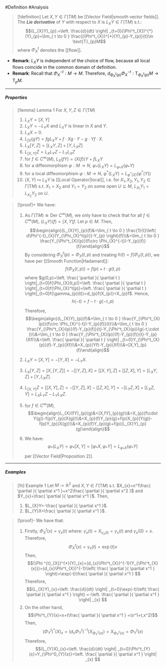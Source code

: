 #Definition #Analysis 

> [!definition]
> Let $X,Y\in \Gamma(\text{T}M)$ be [[Vector Field|smooth vector fields]]. The ***Lie derivative*** of $Y$ with respect to $X$ is $L_{X}Y\in \Gamma(\text{T}M)$ s.t.: $$(L_{X}Y)_{p}:=\left. \frac{d}{dt} \right| _{t=0}(\Phi^t_{X})^{*}(Y)_{p}=\lim_{ t \to 0 } \frac{(\Phi^t_{X})^{*}(Y)_{p}-Y_{p}}{t}\in \text{T}_{p}M$$
>where $\Phi_{X}^t$ denotes the [[flow]].
- **Remark**: $L_{X}Y$ is independent of the choice of flow, because all local flows coincide in the common domain of definition.
- **Remark**: Recall that $\Phi_{X}^{-t}:M\to M$. Therefore, $d_{\Phi^t_{X}(p)}\Phi^{-t}_{X}:\text{T}_{\Phi^t_{X}(p)}M\to \text{T}_{p}M$.
---
##### Properties
> [!lemma] Lemma 1
> For $X,Y,Z\in \Gamma(\text{T}M)$
> 1. $L_{X}Y=[X,Y]$
> 2. $L_{X}Y=-L_{Y}X$ and $L_{X}Y$ is linear in $X$ and $Y$.
> 3. $L_{X}X=0$.
> 4. $L_{fX}(gY)=fgL_{X}Y+f\cdot Xg\cdot Y-g\cdot Yf\cdot X$.
> 5. $L_{X}[Y,Z]=[L_{X}Y,Z]+[Y,L_{X}Z]$
> 6. $L_{[X,Y]}Z=L_{X}L_{Y}Z-L_{Y}L_{X}Z$
> 7. for $f\in C^\infty(M)$, $L_{X}(fY)=(X(f))Y+fL_{X}Y$
> 8. for a diffeomorphism $\varphi:M\to N$, $\varphi_{*}(L_{X}Y)=L_{\varphi_{*}X}(\varphi_{*}Y)$
> 9. for a local diffeomorphism $\varphi:M\to N$, $\varphi ^{*}(L_{X}Y)=L_{\varphi ^{*}(X)}(\varphi ^{*}(Y))$
> 10. $(X,Y)\mapsto L_{X}Y$ is [[Local Operator|local]], i.e. for $X_{1},X_{2},Y_{1},Y_{2}\in \Gamma(\text{T}M)$ s.t. $X_{1}=X_{2}$ and $Y_{1}=Y_{2}$ on some open $U \subseteq M$, $L_{X_{1}}Y_{1}=L_{X_{2}}Y_{2}$ on $U$.

> [!proof]+
> We have:
> 1. As $\Gamma(\text{T}M)\cong\text{Der }C^\infty(M)$, we only have to check that for all $f\in C^\infty(M)$, $(L_{X}Y)(f)=[X,Y]f$. Let $p\in M$. Then, $$\begin{align}(L_{X}Y)_{p}(f)&=\lim_{ t \to 0 } \frac{1}{t}\left( d\Phi^{-t}_{X}(Y_{\Phi_{X}^t(p)})-Y_{p} \right)(f)\\&=\lim_{ t \to 0 } \frac{Y_{\Phi^t_{X}(p)}(f\circ \Phi_{X}^{-t})-Y_{p}(f)}{t}\end{align}$$
>    By considering $\Phi^t_{X}(p)=\Phi_{X}(t,p)$ and treating $h(t)=f(\Phi_{X}(t,p))$, we have per [[Smooth Function|Hadamard]]: $$f(\Phi_{X}(t,p))=f(p)+t\cdot g(t,p)$$where $g(0,p)=\left. \frac{ \partial  }{ \partial t } \right|_{t=0}f(\Phi_{X}(t,p))=\left. \frac{ \partial  }{ \partial t } \right|_{t=0}f(\Phi_{X}^t(p))=\left. \frac{ \partial  }{ \partial t } \right|_{t=0}f(\gamma_{p}(t))=d_{p}f(X_{p})=X_{p}f$. Hence, $$h(-t)=f-t\cdot g(-t,p)$$
>    
>    Therefore, $$\begin{align}(L_{X}Y)_{p}(f)&=\lim_{ t \to 0 } \frac{Y_{\Phi^t_{X}(p)}(f\circ \Phi_{X}^{-t})-Y_{p}(f)}{t}\\&=\lim_{ t \to 0 } \frac{Y_{\Phi^t_{X}(p)}(f)-Y_{p}(f)}{t}-Y_{\Phi^t_{X}(p)}(g(-t,\cdot ))\\&=\lim_{ t \to 0 } \frac{Y_{\Phi^t_{X}(p)}(f)-Y_{p}(f)}{t}-Y_{p}(Xf)\\&=\left. \frac{ \partial  }{ \partial t }  \right| _{t=0}Y_{\Phi^t_{X}(p)}(f)-Y_{p}(Xf)\\&=X_{p}(Yf)-Y_{p}(Xf)\\&=[X,Y]_{p}(f)\end{align}$$
> 2. $L_{X}Y=[X,Y]=-[Y,X]=-L_{Y}X$.
> 3. $L_{X}[Y,Z]=[X,[Y,Z]]=-[[Y,Z],X]=[[X,Y],Z]+[[Z,X],Y]=[L_{X}Y,Z]+[Y,L_{X}Z]$.
> 4. $L_{[X,Y]}Z=[[X,Y],Z]=-[[Y,Z],X]-[[Z,X],Y]=-[L_{Y}Z,X]+[L_{X}Z,Y]=L_{X}L_{Y}Z-L_{Y}L_{X}Z$.
> 5. for $f\in C^\infty(M)$, $$\begin{align}L_{X}(fY)_{p}(g)&=[X,fY]_{p}(g)\\&=X_{p}(f\cdot Y(g))-f(p)Y_{p}(X(g))\\&=X_{p}(f)Y_{p}(g)+f(p)X_{p}(Y(g))-f(p)Y_{p}(X(g))\\&=X_{p}(f)Y_{p}(g)+f(p)(L_{X}Y)_{p}(g)\end{align}$$
> 6. We have: $$\varphi_{*}(L_{X}Y)=\varphi_{*}[X,Y]=[\varphi_{*}X,\varphi_{*}Y]=L_{\varphi_{*}X}(\varphi_{*}Y)$$per [[Vector Field|Proposition 2]].

---
##### Examples
> [!h] Example 1
> Let $M:=\mathbb{R}^{2}$ and $X,Y\in \Gamma(\text{T}M)$ s.t. $X_{x}=x^1\frac{ \partial  }{ \partial x^1 }+x^2\frac{ \partial  }{ \partial x^2 }$ and $Y_{x}=\frac{ \partial  }{ \partial x^1 }$. Then, 
> 1. $L_{X}Y=-\frac{ \partial  }{ \partial x^1 }$.
> 2. $L_{Y}X=\frac{ \partial  }{ \partial x^1 }$.

> [!proof]-
> We have that:
> 1. Firstly, $\Phi^t_{X}(x)=\gamma_{x}(t)$ where: $\dot{\gamma}_{x}(t)=X_{\gamma_{x}(t)}=\gamma_{x}(t)$ and $\gamma_{x}(0)=x$. Therefore, $$\Phi^t_{X}(x)=\gamma_{x}(t)=\exp(t)x$$Then, $$(\Phi ^{t}_{X})^{*}(Y)_{x}=(d_{x}\Phi^t_{X})^{-1}(Y_{\Phi^t_{X}(x)})=(d_{x}\Phi^t_{X})^{-1}\left( \frac{ \partial  }{ \partial x^1 }  \right)=\exp(-t)\frac{ \partial  }{ \partial x^1 } $$Therefore, $$(L_{X}Y)_{x}=\left. \frac{d}{dt} \right| _{t=0}\exp(-t)\left( \frac{ \partial  }{ \partial x^1 }  \right) =-\left. \frac{ \partial  }{ \partial x^1 } \right| _{x} $$
> 2. On the other hand, $$\Phi^t_{Y}(x)=x+t\frac{ \partial  }{ \partial x^1 } =(x^1+t,x^2)$$Then, $$(\Phi^t_{Y})^{*}(X)_{x}=(d_{x}\Phi^t_{Y})^{-1}(X_{\Phi^t_{Y}(x)})=X_{\Phi^t_{Y}(x)}=\Phi^t_{Y}(x)$$Therefore, $$(L_{Y}X)_{x}=\left. \frac{d}{dt} \right| _{t=0}\Phi^t_{Y}(x)=Y_{\Phi^0_{Y}(x)}=\left. \frac{ \partial  }{ \partial x^1 } \right| _{x} $$